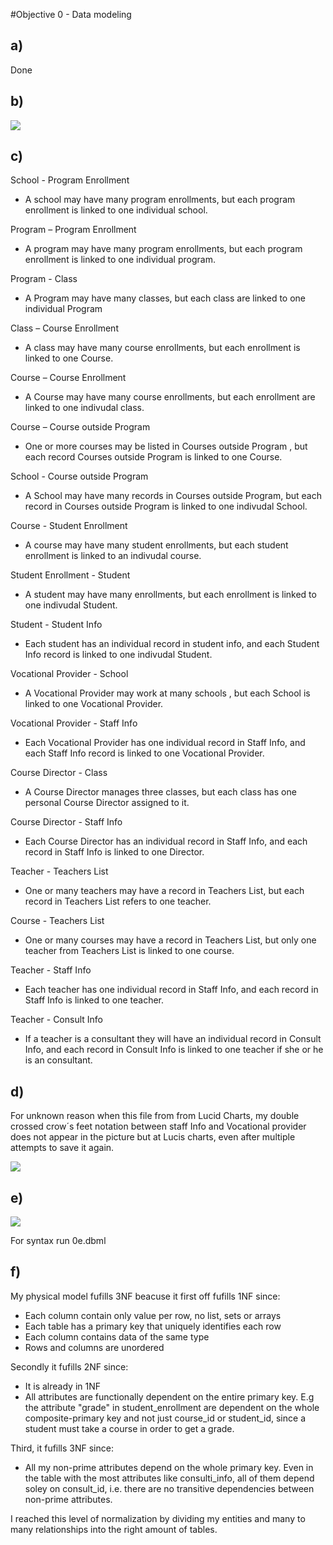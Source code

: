 #Objective 0 - Data modeling

## a)

Done

## b)

<img src = "../assets/0b15.png">

## c)

School - Program Enrollment
- A school may have many program enrollments, but each program enrollment is linked to one individual school.

Program – Program Enrollment
- A program may have many program enrollments, but each program enrollment is linked to one individual program.

Program - Class
- A Program may have many classes, but each class are linked to one individual Program

Class – Course Enrollment
- A class may have many course enrollments, but each enrollment is linked to one Course.

Course – Course Enrollment
- A Course may have many course enrollments, but each enrollment are linked to one indivudal class.

Course – Course outside Program
- One or more courses may be listed in Courses outside Program , but each record Courses outside Program is linked to one Course.

School - Course outside Program
- A School may have many records in Courses outside Program, but each record in Courses outside Program is linked to one indivudal School.

Course - Student Enrollment
- A course may have many student enrollments, but each student enrollment is linked to an indivudal course.

Student Enrollment - Student
- A student may have many enrollments, but each enrollment is linked to one indivudal Student.

Student - Student Info
- Each student has an individual record in student info, and each Student Info record is linked to one indivudal Student.

Vocational Provider - School
- A Vocational Provider may work at many schools , but each School is linked to one Vocational Provider.

Vocational Provider - Staff Info
- Each Vocational Provider has one individual record in Staff Info, and each Staff Info record is linked to one Vocational Provider. 

Course Director - Class
- A Course Director manages three classes, but each class has one personal Course Director assigned to it. 

Course Director - Staff Info
- Each Course Director has an individual record in Staff Info, and each record in Staff Info is linked to one Director. 

Teacher - Teachers List
- One or many teachers may have a record in Teachers List, but each record in Teachers List refers to one teacher.

Course - Teachers List
- One or many courses may have a record in Teachers List, but only one teacher from Teachers List is linked to one course.

Teacher - Staff Info
- Each teacher has one individual record in Staff Info, and each record in Staff Info is linked to one teacher. 

Teacher - Consult Info
- If a teacher is a consultant they will have an individual record in Consult Info, and each record in Consult Info is linked to one teacher if she or he is an consultant. 

## d)

For unknown reason  when this file from from Lucid Charts, my double crossed crow´s feet notation between staff Info and Vocational provider does not appear in the picture but at Lucis charts, even after multiple attempts to save it again.

<img src = "../assets/0d8.png">

## e)

<img src = "../assets/0e2.jpg">

For syntax run 0e.dbml

## f)

My physical model fufills 3NF beacuse it first off fufills 1NF since:

- Each column contain only value per row, no list, sets or arrays
- Each table has a primary key that uniquely identifies each row
- Each column contains data of the same type
- Rows and columns are unordered

Secondly it fufills 2NF since:

- It is already in 1NF
- All attributes are functionally dependent on the entire primary key. E.g the attribute "grade" in student_enrollment are dependent on the whole composite-primary key and not just course_id or student_id, since a student must take a course in order to get a grade. 

Third, it fufills 3NF since:

- All my non-prime attributes depend on the whole primary key. Even in the table with the most attributes like consulti_info, all of them depend soley on consult_id, i.e. there are no transitive dependencies between non-prime attributes. 

I reached this level of normalization by dividing my entities and many to many relationships into the right amount of tables.  


































